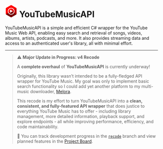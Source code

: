 # <img src="https://github.com/IcySnex/YouTubeMusicAPI/blob/main/icon.png" alt="YouTube Music Icon" width="40" height="40"> YouTubeMusicAPI

YouTubeMusicAPI is a simple and efficient C# wrapper for the YouTube Music Web API, enabling easy search and retrieval of songs, videos, albums, artists, podcasts, and more. It also provides streaming data and access to an authenticated user's library, all with minimal effort.

---

> ⚠️ **Major Update in Progress: v4 Recode**
> 
> A **complete overhaul** of **YouTubeMusicAPI** is currently underway!
> 
> Originally, this library wasn’t intended to be a fully-fledged API wrapper for YouTube Music. My goal was only to implement basic search functionality so I could add yet another platform to my multi-music downloader, [Melora](https://github.com/IcySnex/Melora).
> 
> This recode is my effort to turn YouTubeMusicAPI into a **clean, consistent, and fully-featured API wrapper** that does justice to everything YouTube Music has to offer - including library management, more detailed information, playback support, and explore endpoints - all while improving performance, efficiency, and code maintainability.
> 
> 📌 You can track development progress in the [`recode`](https://github.com/IcySnex/YouTubeMusicAPI/tree/recode) branch and view planned features in the [Project Board](https://github.com/users/IcySnex/projects/1).
